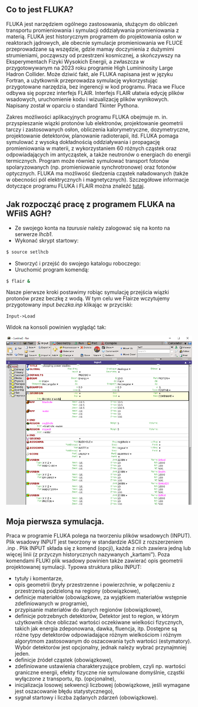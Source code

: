 ## Co to jest FLUKA?
FLUKA jest narzędziem ogólnego zastosowania, służącym do obliczeń transportu promieniowania i symulacji oddziaływania promieniowania z materią.
FLUKA jest historycznym programem do projektowania osłon w reaktorach jądrowych, ale obecnie symulacje promieniowania we FLUCE przeprowadzane są wszędzie, gdzie mamay doczynienia z dużymimi strumieniami, począwszy od przestrzeni kosmicznej, a skończywszy na Eksperymentach Fizyki Wysokich Energii, a zwłaszcza w przygotowywanym na 2023 roku programie High Lumininosity Large Hadron Collider. 
Może dziwić fakt, ale FLUKA napisana jest w języku Fortran, a użytkownik przeprowadza symulację wykorzystując przygotowane narzędzia, bez ingerencji w kod programu. Praca we Fluce odbywa się poprzez interfejs  FLAIR. Interfejs FLAIR ułatwia edycję plików wsadowych, uruchomienie kodu i wizualizację plików wynikowych. Napisany został w oparciu o standard Tkinter Pythona.

Zakres możliwości aplikacyjnych programu FLUKA obejmuje m. in. przyspieszanie wiązki protonów lub elektronów, projektowanie geometrii tarczy i zastosowanych osłon, obliczenia kalorymetryczne, dozymetryczne, projektowanie detektorów, planowanie radioterapii, itd.
FLUKA pomaga symulować z wysoką dokładnością oddziaływania i propagację promieniowania w materii, z wykorzystaniem 60 różnych cząstek oraz odpowiadających im antycząstek, a także neutronów o energiach do energii termicznych. Program może również symulować transport fotonów spolaryzowanych (np. promieniowanie synchrotronowe) oraz fotonów optycznych. FLUKA ma możliwość śledzenia cząstek naładowanych (także w obecności pól elektrycznych i magnetycznych). Szczegółowe informacje dotyczące programu FLUKA i FLAIR można znaleźć [tutaj](http://www.fluka.org/fluka.php).

## Jak rozpocząć pracę z programem FLUKA na WFiIS AGH? 
- Ze swojego konta na _taurusie_ należy zalogować się na konto na serwerze _lhcb1_.
- Wykonać skrypt startowy:
```bash
$ source setlhcb
```
- Stworzyć i przejść do swojego katalogu roboczego:
- Uruchomić program komendą:
```bash
$ flair &
```
Nasze pierwsze kroki postawimy robiąc symulację przejścia wiązki protonów przez beczkę z wodą.
W tym celu we Flairze wczytujemy przygotowany input _beczka.inp_ klikając w przyciski: 
```
Input->Load
```
Widok na konsoli powinien wyglądąć tak:

[!["FLAIR"](Flair.png)](Flair.png)


## Moja pierwsza symulacja.
Praca w programie FLUKA polega na tworzeniu plików wsadowych (INPUT).
Plik wsadowy INPUT jest tworzony w standardzie ASCII z rozszerzeniem .inp .
Plik INPUT składa się z komend (opcji), każda z nich zawiera jedną lub więcej linii (z przyczyn historycznych nazywanych „kartami”). Poza komendami FLUKI plik wsadowy powinien także zawierać opis geometrii projektowanej symulacji.
Typowa struktura pliku INPUT:
- tytuły i komentarze,
- opis geometrii (bryły przestrzenne i powierzchnie, w połączeniu z przestrzenią podzieloną na regiony (obowiązkowe),
-	definicje materiałów (obowiązkowe, za wyjątkiem materiałów wstępnie zdefiniowanych w programie),
-	przypisanie materiałów do danych regionów (obowiązkowe),
-	definicje potrzebnych detektorów, 
Detektor jest to region, w którym użytkownik chce obliczać wartości oczekiwane wielkości fizycznych, takich jak energia zdeponowana, dawka, fluencja, itp. Dostępne są różne typy detektorów odpowiadające różnym wielkościom i różnym algorytmom zastosowanym do oszacowania tych wartości (estymatory). Wybór detektorów jest opcjonalny, jednak należy wybrać przynajmniej jeden.
-	definicje źródeł cząstek (obowiązkowe),
-	zdefiniowane ustawienia charakteryzujące problem, czyli np. wartości graniczne energii, efekty fizyczne nie symulowane domyślnie, cząstki wyłączone z transportu, itp. (opcjonalne),
-	inicjalizacja losowej sekwencji liczbowej (obowiązkowe, jeśli wymagane jest oszacowanie błędu statystycznego),
-	sygnał startowy i liczba żądanych zdarzeń (obowiązkowe).
 


